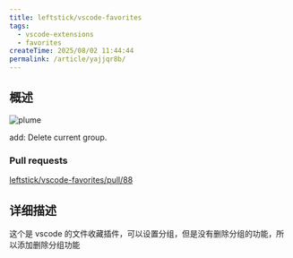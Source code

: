 ```yaml
---
title: leftstick/vscode-favorites
tags:
  - vscode-extensions
  - favorites
createTime: 2025/08/02 11:44:44
permalink: /article/yajjqr8b/
---
```


## 概述

![plume](/vscode-favorites.png)

add: Delete current group.

### Pull requests
[leftstick/vscode-favorites/pull/88](https://github.com/leftstick/vscode-favorites/pull/88)

## 详细描述

这个是 vscode 的文件收藏插件，可以设置分组，但是没有删除分组的功能，所以添加删除分组功能

<CustomComponent />
